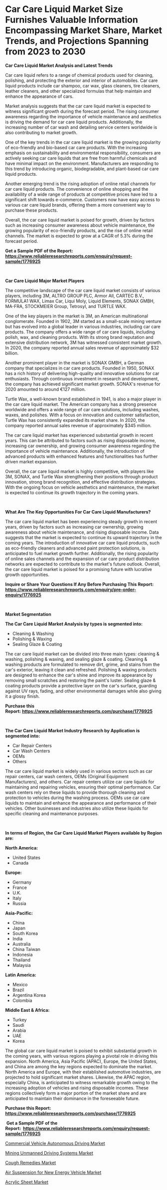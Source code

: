 <p><h1>Car Care Liquid Market Size Furnishes Valuable Information Encompassing Market Share, Market Trends, and Projections Spanning from 2023 to 2030</h1></p><p><strong>Car Care Liquid Market Analysis and Latest Trends</strong></p>
<p><p>Car care liquid refers to a range of chemical products used for cleaning, polishing, and protecting the exterior and interior of automobiles. Car care liquid products include car shampoo, car wax, glass cleaners, tire cleaners, leather cleaners, and other specialized formulas that help maintain and enhance the appearance of cars.</p><p>Market analysis suggests that the car care liquid market is expected to witness significant growth during the forecast period. The rising consumer awareness regarding the importance of vehicle maintenance and aesthetics is driving the demand for car care liquid products. Additionally, the increasing number of car wash and detailing service centers worldwide is also contributing to market growth.</p><p>One of the key trends in the car care liquid market is the growing popularity of eco-friendly and bio-based car care products. With the increasing emphasis on sustainability and environmental responsibility, consumers are actively seeking car care liquids that are free from harmful chemicals and have minimal impact on the environment. Manufacturers are responding to this trend by introducing organic, biodegradable, and plant-based car care liquid products.</p><p>Another emerging trend is the rising adoption of online retail channels for car care liquid products. The convenience of online shopping and the availability of a wide range of products at competitive prices have led to a significant shift towards e-commerce. Customers now have easy access to various car care liquid brands, offering them a more convenient way to purchase these products.</p><p>Overall, the car care liquid market is poised for growth, driven by factors such as increasing consumer awareness about vehicle maintenance, the growing popularity of eco-friendly products, and the rise of online retail channels. The market is expected to grow at a CAGR of 5.3% during the forecast period.</p></p>
<p><strong>Get a Sample PDF of the Report:&nbsp; <a href="https://www.reliableresearchreports.com/enquiry/request-sample/1776925">https://www.reliableresearchreports.com/enquiry/request-sample/1776925</a></strong></p>
<p>&nbsp;</p>
<p><strong>Car Care Liquid Major Market Players</strong></p>
<p><p>The competitive landscape of the car care liquid market consists of various players, including 3M, ALTRO GROUP PLC, Armor All, CARTEC B.V., FORMULA1 WAX, Limax Car, Liqui Moly, Liquid Elements, SONAX GMBH, MA-FRA, STOCKMEIER Group, Tetrosyl, and TURTLE WAX. </p><p>One of the key players in the market is 3M, an American multinational conglomerate. Founded in 1902, 3M started as a small-scale mining venture but has evolved into a global leader in various industries, including car care products. The company offers a wide range of car care liquids, including polish, wax, and cleaning products. With its strong brand reputation and extensive distribution network, 3M has witnessed consistent market growth. In 2020, the company reported annual sales revenue of approximately $32 billion.</p><p>Another prominent player in the market is SONAX GMBH, a German company that specializes in car care products. Founded in 1950, SONAX has a rich history of delivering high-quality and innovative solutions for car enthusiasts. Through continuous investment in research and development, the company has achieved significant market growth. SONAX's revenue for 2020 amounted to around €127 million.</p><p>Turtle Wax, a well-known brand established in 1941, is also a major player in the car care liquid market. The American company has a strong presence worldwide and offers a wide range of car care solutions, including washes, waxes, and polishes. With a focus on innovation and customer satisfaction, Turtle Wax has consistently expanded its market share. In 2020, the company reported annual sales revenue of approximately $345 million.</p><p>The car care liquid market has experienced substantial growth in recent years. This can be attributed to factors such as rising disposable income, increasing car ownership, and growing consumer awareness regarding the importance of vehicle maintenance. Additionally, the introduction of advanced products with enhanced features and functionalities has further driven market expansion.</p><p>Overall, the car care liquid market is highly competitive, with players like 3M, SONAX, and Turtle Wax strengthening their positions through product innovation, strong brand recognition, and effective distribution strategies. With the ongoing focus on vehicle aesthetics and maintenance, the market is expected to continue its growth trajectory in the coming years.</p></p>
<p>&nbsp;</p>
<p><strong>What Are The Key Opportunities For Car Care Liquid Manufacturers?</strong></p>
<p><p>The car care liquid market has been experiencing steady growth in recent years, driven by factors such as increasing car ownership, growing awareness about vehicle maintenance, and rising disposable income. Data suggests that the market is expected to continue its upward trajectory in the coming years. The introduction of innovative car care liquid products, such as eco-friendly cleaners and advanced paint protection solutions, is anticipated to fuel market growth further. Additionally, the rising popularity of online sales channels and the expansion of car care product distribution networks are expected to contribute to the market's future outlook. Overall, the car care liquid market is poised for a promising future with lucrative growth opportunities.</p></p>
<p><strong>Inquire or Share Your Questions If Any Before Purchasing This Report: <a href="https://www.reliableresearchreports.com/enquiry/pre-order-enquiry/1776925">https://www.reliableresearchreports.com/enquiry/pre-order-enquiry/1776925</a></strong></p>
<p>&nbsp;</p>
<p><strong>Market Segmentation</strong></p>
<p><strong>The Car Care Liquid Market Analysis by types is segmented into:</strong></p>
<p><ul><li>Cleaning & Washing</li><li>Polishing & Waxing</li><li>Sealing Glaze & Coating</li></ul></p>
<p><p>The car care liquid market can be divided into three main types: cleaning & washing, polishing & waxing, and sealing glaze & coating. Cleaning & washing products are formulated to remove dirt, grime, and stains from the car's exterior, leaving it clean and refreshed. Polishing & waxing products are designed to enhance the car's shine and improve its appearance by removing small scratches and restoring the paint's luster. Sealing glaze & coating products provide a protective layer on the car's surface, guarding against UV rays, fading, and other environmental damages while also giving it a glossy finish.</p></p>
<p><strong>Purchase this Report:&nbsp;<a href="https://www.reliableresearchreports.com/purchase/1776925">https://www.reliableresearchreports.com/purchase/1776925</a></strong></p>
<p>&nbsp;</p>
<p><strong>The Car Care Liquid Market Industry Research by Application is segmented into:</strong></p>
<p><ul><li>Car Repair Centers</li><li>Car Wash Centers</li><li>OEMs</li><li>Others</li></ul></p>
<p><p>The car care liquid market is widely used in various sectors such as car repair centers, car wash centers, OEMs (Original Equipment Manufacturers), and others. Car repair centers utilize car care liquids for maintaining and repairing vehicles, ensuring their optimal performance. Car wash centers rely on these liquids to provide thorough cleaning and protection to vehicles during the washing process. OEMs use car care liquids to maintain and enhance the appearance and performance of their vehicles. Other businesses and industries also utilize these liquids for specific cleaning and maintenance purposes.</p></p>
<p>&nbsp;</p>
<p><strong>In terms of Region, the Car Care Liquid Market Players available by Region are:</strong></p>
<p>
    <p> <strong> North America: </strong>
        <ul>
            <li>United States</li>
            <li>Canada</li>
        </ul>
        </p> 
    <p> <strong> Europe: </strong>
        <ul>
            <li>Germany</li>
            <li>France</li>
            <li>U.K.</li>
            <li>Italy</li>
            <li>Russia</li>
        </ul>
        </p> 
    <p> <strong> Asia-Pacific: </strong>
        <ul>
            <li>China</li>
            <li>Japan</li>
            <li>South Korea</li>
            <li>India</li>
            <li>Australia</li>
            <li>China Taiwan</li>
            <li>Indonesia</li>
            <li>Thailand</li>
            <li>Malaysia</li>
        </ul>
        </p> 
    <p> <strong> Latin America: </strong>
        <ul>
            <li>Mexico</li>
            <li>Brazil</li>
            <li>Argentina Korea</li>
            <li>Colombia</li>
        </ul>
        </p> 
    <p> <strong> Middle East & Africa: </strong>
        <ul>
            <li>Turkey</li>
            <li>Saudi</li>
            <li>Arabia</li>
            <li>UAE</li>
            <li>Korea</li>
        </ul>
    </p>
    </p>
<p><p>The global car care liquid market is poised to exhibit substantial growth in the coming years, with various regions playing a pivotal role in driving this expansion. North America, Asia Pacific (APAC), Europe, the United States, and China are among the key regions expected to dominate the market. North America and Europe, with their established automotive industries, are projected to hold significant market shares. Likewise, the APAC region, especially China, is anticipated to witness remarkable growth owing to the increasing adoption of vehicles and rising disposable incomes. These regions collectively form a major portion of the market share and are anticipated to maintain their dominance in the foreseeable future.</p></p>
<p><strong>Purchase this Report: <a href="https://www.reliableresearchreports.com/purchase/1776925">https://www.reliableresearchreports.com/purchase/1776925</a></strong></p>
<p>&nbsp;<strong>Get a Sample PDF of the Report:&nbsp;&nbsp;<a href="https://www.reliableresearchreports.com/enquiry/request-sample/1776925">https://www.reliableresearchreports.com/enquiry/request-sample/1776925</a></strong></p>
<p><strong></strong></p>
<p><p><a href="https://www.linkedin.com/pulse/commercial-vehicle-autonomous-driving-market-size-share/">Commercial Vehicle Autonomous Driving Market</a></p><p><a href="https://www.linkedin.com/pulse/decoding-mining-unmanned-driving-systems-market-deep-dive/">Mining Unmanned Driving Systems Market</a></p><p><a href="https://medium.com/@rogerking1949/cough-remedies-market-size-market-outlook-and-market-forecast-2023-to-2030-dbe367705524">Cough Remedies Market</a></p><p><a href="https://www.linkedin.com/pulse/air-suspension-new-energy-vehicle-market-size-growth-forecast/">Air Suspension for New Energy Vehicle Market</a></p><p><a href="https://medium.com/@elisamohr1910/acrylic-sheet-market-analysis-and-sze-forecasted-for-period-from-2023-to-2030-31ceaa771dc0">Acrylic Sheet Market</a></p></p>
